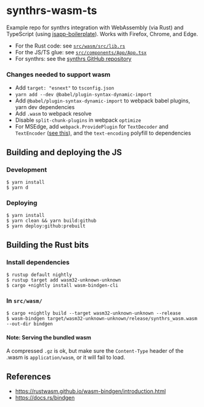 # synthrs-wasm-ts

Example repo for synthrs integration with WebAssembly (via Rust) and TypeScript (using [jsapp-boilerplate](https://github.com/gyng/jsapp-boilerplate)). Works with Firefox, Chrome, and Edge.

- For the Rust code: see [`src/wasm/src/lib.rs`](src/wasm)
- For the JS/TS glue: see [`src/components/App/App.tsx`](src/components/App/App.tsx)
- For synthrs: see the [synthrs GitHub repository](https://github.com/gyng/synthrs)

### Changes needed to support wasm

- Add `target: "esnext"` to `tsconfig.json`
- `yarn add --dev @babel/plugin-syntax-dynamic-import`
- Add `@babel/plugin-syntax-dynamic-import` to webpack babel plugins, yarn dev dependencies
- Add `.wasm` to webpack resolve
- Disable `split-chunk-plugins` in webpack `optimize`
- For MSEdge, add `webpack.ProvidePlugin` for `TextDecoder` and `TextEncoder` ([see this](https://rustwasm.github.io/wasm-bindgen/reference/browser-support.html)), and the `text-encoding` polyfill to dependencies

## Building and deploying the JS

### Development

```
$ yarn install
$ yarn d
```

### Deploying

```
$ yarn install
$ yarn clean && yarn build:github
$ yarn deploy:github:prebuilt
```

## Building the Rust bits

### Install dependencies

```
$ rustup default nightly
$ rustup target add wasm32-unknown-unknown
$ cargo +nightly install wasm-bindgen-cli
```

### In `src/wasm/`

```
$ cargo +nightly build --target wasm32-unknown-unknown --release
$ wasm-bindgen target/wasm32-unknown-unknown/release/synthrs_wasm.wasm --out-dir bindgen
```

#### Note: Serving the bundled wasm

A compressed `.gz` is ok, but make sure the `Content-Type` header of the .wasm is `application/wasm`, or it will fail to load.

## References

- https://rustwasm.github.io/wasm-bindgen/introduction.html
- https://docs.rs/bindgen
